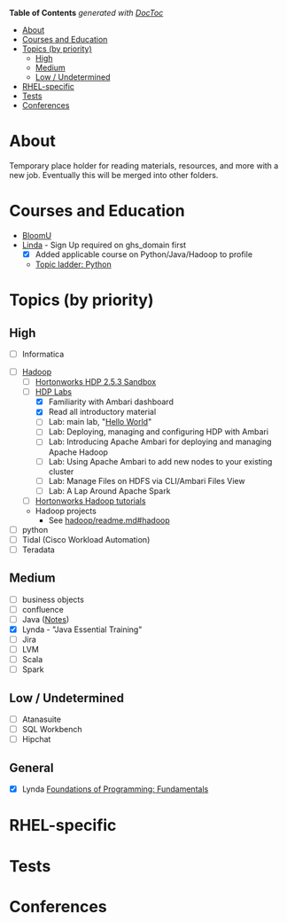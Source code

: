 <!-- START doctoc generated TOC please keep comment here to allow auto update -->
<!-- DON'T EDIT THIS SECTION, INSTEAD RE-RUN doctoc TO UPDATE -->
**Table of Contents**  *generated with [DocToc](https://github.com/thlorenz/doctoc)*

- [About](#about)
- [Courses and Education](#courses-and-education)
- [Topics (by priority)](#topics-by-priority)
  - [High](#high)
  - [Medium](#medium)
  - [Low / Undetermined](#low--undetermined)
- [RHEL-specific](#rhel-specific)
- [Tests](#tests)
- [Conferences](#conferences)

<!-- END doctoc generated TOC please keep comment here to allow auto update -->

# About

Temporary place holder for reading materials, resources, and more with a new job. Eventually this will be merged into other folders.

# Courses and Education

* [BloomU](http://bloomu.edu/extended)
* [Linda](https://www.lynda.com/Login/) - Sign Up required on ghs_domain first
  * [x] Added applicable course on Python/Java/Hadoop to profile
  * [Topic ladder: Python](https://www.lynda.com/learning-paths/Developer/become-a-python-developer)

# Topics (by priority)

## High

- [ ] Informatica
* [ ] [Hadoop](https://github.com/mtdeguzis/documents/tree/master/systems-engineer-training/hadoop)
  * [ ]  [Hortonworks HDP 2.5.3 Sandbox](http://hortonworks.com/downloads/#sandbox)
  * [ ] [HDP Labs](https://github.com/mdeguzis/documents/blob/master/systems-engineer/hadoop/labs/readme.md)
    * [x] Familiarity with Ambari dashboard
    * [x] Read all introductory material
    * [ ] Lab: main lab, "[Hello World](http://hortonworks.com/hadoop-tutorial/hello-world-an-introduction-to-hadoop-hcatalog-hive-and-pig/)"
    * [ ] Lab: Deploying, managing and configuring HDP with Ambari
    * [ ] Lab: Introducing Apache Ambari for deploying and managing Apache Hadoop
    * [ ] Lab: Using Apache Ambari to add new nodes to your existing cluster
    * [ ] Lab: Manage Files on HDFS via CLI/Ambari Files View
    * [ ] Lab: A Lap Around Apache Spark
  * [ ]  [Hortonworks Hadoop tutorials](http://hortonworks.com/tutorials/)
  * Hadoop projects
    * See [hadoop/readme.md#hadoop](https://github.com/mdeguzis/documents/blob/master/systems-engineer/hadoop/readme.md#hadoop)
* [ ]  python
* [ ]  Tidal (Cisco Workload Automation)
* [ ]  Teradata

## Medium

* [ ]  business objects
* [ ]  confluence
* [ ]  Java ([Notes](https://github.com/mdeguzis/documents/blob/master/systems-engineer/java/readme.md))
  * [x] Lynda - "Java Essential Training"
* [ ]  Jira
* [ ]  LVM
* [ ]  Scala
* [ ]  Spark

## Low / Undetermined

* [ ]  Atanasuite
* [ ]  SQL Workbench
* [ ]  Hipchat

## General

* [x] Lynda [Foundations of Programming: Fundamentals](https://www.lynda.com/Programming-Foundations-tutorials/Foundations-Programming-Fundamentals/83603-2.html)

# RHEL-specific

# Tests

# Conferences
